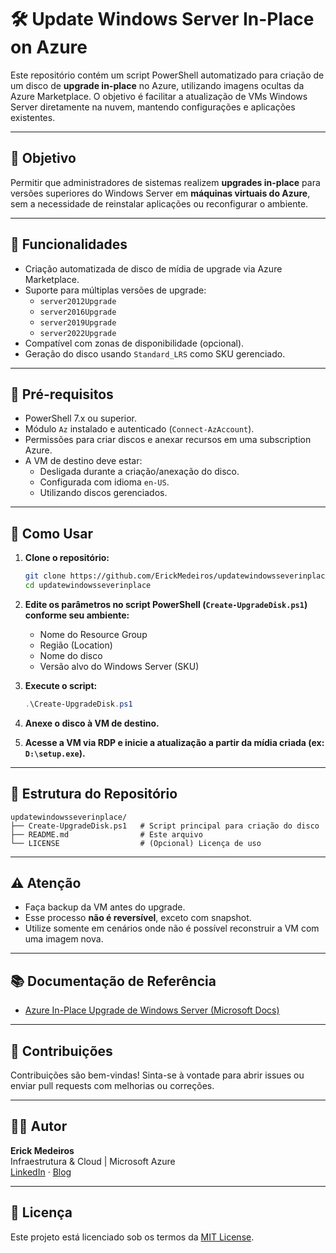 # 🛠️ Update Windows Server In-Place on Azure

Este repositório contém um script PowerShell automatizado para criação de um disco de **upgrade in-place** no Azure, utilizando imagens ocultas da Azure Marketplace. O objetivo é facilitar a atualização de VMs Windows Server diretamente na nuvem, mantendo configurações e aplicações existentes.

---

## 📌 Objetivo

Permitir que administradores de sistemas realizem **upgrades in-place** para versões superiores do Windows Server em **máquinas virtuais do Azure**, sem a necessidade de reinstalar aplicações ou reconfigurar o ambiente.

---

## 🧰 Funcionalidades

- Criação automatizada de disco de mídia de upgrade via Azure Marketplace.
- Suporte para múltiplas versões de upgrade:
  - `server2012Upgrade`
  - `server2016Upgrade`
  - `server2019Upgrade`
  - `server2022Upgrade`
- Compatível com zonas de disponibilidade (opcional).
- Geração do disco usando `Standard_LRS` como SKU gerenciado.

---

## 📄 Pré-requisitos

- PowerShell 7.x ou superior.
- Módulo `Az` instalado e autenticado (`Connect-AzAccount`).
- Permissões para criar discos e anexar recursos em uma subscription Azure.
- A VM de destino deve estar:
  - Desligada durante a criação/anexação do disco.
  - Configurada com idioma `en-US`.
  - Utilizando discos gerenciados.

---

## 🚀 Como Usar

1. **Clone o repositório:**
   ```bash
   git clone https://github.com/ErickMedeiros/updatewindowsseverinplace.git
   cd updatewindowsseverinplace
   ```

2. **Edite os parâmetros no script PowerShell (`Create-UpgradeDisk.ps1`) conforme seu ambiente:**
   - Nome do Resource Group
   - Região (Location)
   - Nome do disco
   - Versão alvo do Windows Server (SKU)

3. **Execute o script:**
   ```powershell
   .\Create-UpgradeDisk.ps1
   ```

4. **Anexe o disco à VM de destino.**

5. **Acesse a VM via RDP e inicie a atualização a partir da mídia criada (ex: `D:\setup.exe`).**

---

## 📁 Estrutura do Repositório

```
updatewindowsseverinplace/
├── Create-UpgradeDisk.ps1   # Script principal para criação do disco
├── README.md                # Este arquivo
└── LICENSE                  # (Opcional) Licença de uso
```

---

## ⚠️ Atenção

- Faça backup da VM antes do upgrade.
- Esse processo **não é reversível**, exceto com snapshot.
- Utilize somente em cenários onde não é possível reconstruir a VM com uma imagem nova.

---

## 📚 Documentação de Referência

- [Azure In-Place Upgrade de Windows Server (Microsoft Docs)](https://learn.microsoft.com/en-us/azure/virtual-machines/windows-in-place-upgrade)

---

## 🤝 Contribuições

Contribuições são bem-vindas! Sinta-se à vontade para abrir issues ou enviar pull requests com melhorias ou correções.

---

## 🧑‍💼 Autor

**Erick Medeiros**  
Infraestrutura & Cloud | Microsoft Azure  
[LinkedIn](https://www.linkedin.com/in/erickbmedeiros/) · [Blog](https://erickbmedeiros.com.br)

---

## 📄 Licença

Este projeto está licenciado sob os termos da [MIT License](LICENSE).
